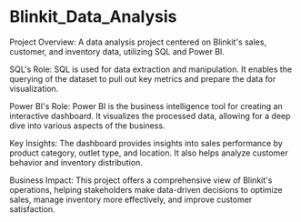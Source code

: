 # Blinkit_Data_Analysis #

Project Overview: A data analysis project centered on Blinkit's sales, customer, and inventory data, utilizing SQL and Power BI.

SQL's Role: SQL is used for data extraction and manipulation. It enables the querying of the dataset to pull out key metrics and prepare the data for visualization.

Power BI's Role: Power BI is the business intelligence tool for creating an interactive dashboard. It visualizes the processed data, allowing for a deep dive into various aspects of the business.

Key Insights: The dashboard provides insights into sales performance by product category, outlet type, and location. It also helps analyze customer behavior and inventory distribution.

Business Impact: This project offers a comprehensive view of Blinkit's operations, helping stakeholders make data-driven decisions to optimize sales, manage inventory more effectively, and improve customer satisfaction.

